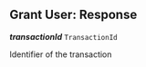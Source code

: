 

## Grant User: Response





  
<article>

***transactionId*** `TransactionId` 

Identifier of the transaction

</article>

